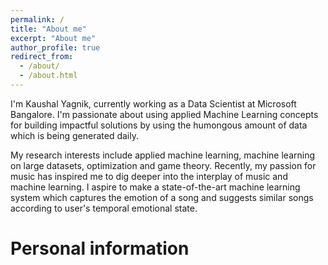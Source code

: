 ```yaml
---
permalink: /
title: "About me"
excerpt: "About me"
author_profile: true
redirect_from: 
  - /about/
  - /about.html
---
```


I'm Kaushal Yagnik, currently working as a Data Scientist at Microsoft Bangalore. I'm passionate about using applied Machine Learning concepts for building impactful solutions by using the humongous amount of data which is being generated daily.  

My research interests include applied machine learning, machine learning on large datasets, optimization and game theory. Recently, my passion for music has inspired me to dig deeper into the interplay of music and machine learning. I aspire to make a state-of-the-art machine learning system which captures the emotion of a song and suggests similar songs according to user's temporal emotional state.  

Personal information
======


<!-- 
Getting started
======
1. Register a GitHub account if you don't have one and confirm your e-mail (required!)
1. Fork [this repository](https://github.com/academicpages/kbyagnik.github.io) by clicking the "fork" button in the top right. 

Site-wide configuration
------

Create content & metadata
------

**Markdown generator**

How to edit your site's GitHub repository
------

Example: editing a markdown file for a talk
![Editing a markdown file for a talk](/images/editing-talk.png)

For more info
------
More info about configuring academicpages can be found in [the guide](https://academicpages.github.io/markdown/). The [guides for the Minimal Mistakes theme](https://mmistakes.github.io/minimal-mistakes/docs/configuration/) (which this theme was forked from) might also be helpful. -->
